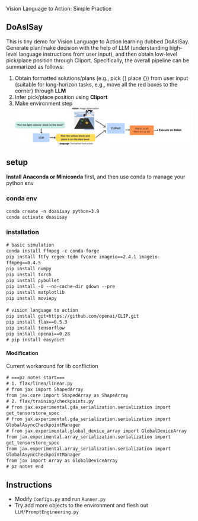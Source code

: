Vision Language to Action: Simple Practice

## DoAsISay
This is tiny demo for Vision Language to Action learning dubbed DoAsISay.
Generate plan/make decision with the help of LLM (understanding high-level language instructions from user input), and then obtain low-level pick/place position through Cliport. Specifically, the 
overall pipeline can be summarized as follows:

1. Obtain formatted solutions/plans (e.g., pick {} place {}) from user input (suitable for long-horizon tasks, e.g., move all the red boxes to the corner) through **LLM**
2. Infer pick/place position using **Cliport**
3. Make environment step
![](VisionLanguageToAction.png)

## setup
**Install Anaconda or Miniconda** first, and then use conda 
to manage your python env 
### conda env
```
conda create -n doasisay python=3.9
conda activate doasisay
```

### installation

```
# basic simulation
conda install ffmpeg -c conda-forge
pip install ftfy regex tqdm fvcore imageio==2.4.1 imageio-ffmpeg==0.4.5
pip install numpy
pip install torch
pip install pybullet
pip install -U --no-cache-dir gdown --pre
pip install matplotlib
pip install moviepy 

# vision language to action
pip install git+https://github.com/openai/CLIP.git
pip install flax==0.5.3
pip install tensorflow
pip install openai==0.28
# pip install easydict
```

#### Modification

Current workaround for lib confliction

```
# ===pz notes start===
# 1. flax/linen/linear.py
# from jax import ShapedArray
from jax.core import ShapedArray as ShapeArray
# 2. flax/training/checkpoints.py
# from jax.experimental.gda_serialization.serialization import get_tensorstore_spec
# from jax.experimental.gda_serialization.serialization import GlobalAsyncCheckpointManager
# from jax.experimental.global_device_array import GlobalDeviceArray
from jax.experimental.array_serialization.serialization import get_tensorstore_spec
from jax.experimental.array_serialization.serialization import GlobalAsyncCheckpointManager
from jax import Array as GlobalDeviceArray
# pz notes end
```

## Instructions
- Modify `Configs.py` and run `Runner.py` 
- Try add more objects to the environment and flesh out `LLM/PromptEngineering.py`




